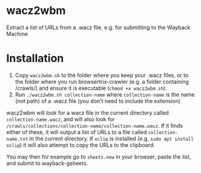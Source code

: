 # wacz2wbm
Extract a list of URLs from a .wacz file, e.g. for submitting to the Wayback Machine

# Installation
1. Copy `wacz2wbm.sh` to the folder where you keep your .wacz files, or to the folder where you run browsertrix-crawler (e.g. a folder containing /crawls/) and ensure it is executable (`chmod +x wacz2wbm.sh`).
2. Run `./wacz2wbm.sh collection-name` where `collection-name` is the name (not path) of a .wacz file (you don't need to include the extension)

wacz2wbm will look for a wacz file in the current directory called `collection-name.wacz`, and will also look for `/crawls/collections/collection-name/collection-name.wacz`. If it finds either of these, it will output a list of URLs to a file called `collection-name.txt` in the current directory. If `xclip` is installed (e.g. `sudo apt install xclip`) it will also attempt to copy the URLs to the clipboard.

You may then for example go to `sheets.new` in your browser, paste the list, and submit to wayback-gsheets.
